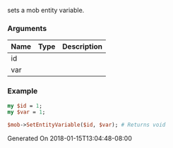 sets a mob entity variable.
### Arguments
**Name**|**Type**|**Description**
:---|:---|:---
id||
var||

### Example

```perl
my $id = 1;
my $var = 1;

$mob->SetEntityVariable($id, $var); # Returns void
```


Generated On 2018-01-15T13:04:48-08:00